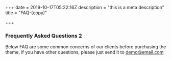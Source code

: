 +++
date = 2019-10-17T05:22:16Z
description = "this is a meta description"
title = "FAQ-(copy)"

+++
### Frequently Asked Questions 2

Below FAQ are some common concerns of our clients before purchasing the <br> theme, if you have other questions, please just send it to demo@email.com